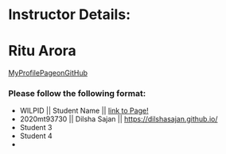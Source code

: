 # Instructor Details: #
# Ritu Arora #
[MyProfilePageonGitHub](https://ritubits.github.io/)

### Please follow the following format: ###

* WILPID ||     Student Name ||        [link to Page!](http://google.com)
* 2020mt93730 || Dilsha Sajan || https://dilshasajan.github.io/
* Student 3
* Student 4
* 
